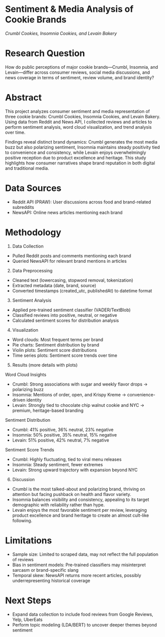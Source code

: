 # Sentiment & Media Analysis of Cookie Brands
*Crumbl Cookies, Insomnia Cookies, and Levain Bakery*

# Research Question

How do public perceptions of major cookie brands—Crumbl, Insomnia, and Levain—differ across consumer reviews, social media discussions, and news coverage in terms of sentiment, review volume, and brand identity?

# Abstract

This project analyzes consumer sentiment and media representation of three cookie brands: Crumbl Cookies, Insomnia Cookies, and Levain Bakery. Using data from Reddit and News API, I collected reviews and articles to perform sentiment analysis, word cloud visualization, and trend analysis over time.

Findings reveal distinct brand dynamics: Crumbl generates the most media buzz but also polarizing sentiment, Insomnia maintains steady positivity tied to convenience and consistency, while Levain enjoys overwhelmingly positive reception due to product excellence and heritage. This study highlights how consumer narratives shape brand reputation in both digital and traditional media.

# Data Sources
- Reddit API (PRAW): User discussions across food and brand-related subreddits
- NewsAPI: Online news articles mentioning each brand

# Methodology
1. Data Collection
- Pulled Reddit posts and comments mentioning each brand
- Queried NewsAPI for relevant brand mentions in articles

2. Data Preprocessing
- Cleaned text (lowercasing, stopword removal, tokenization)
- Extracted metadata (date, brand, source)
- Converted timestamps (created_utc, publishedAt) to datetime format

3. Sentiment Analysis
- Applied pre-trained sentiment classifier (VADER/TextBlob)
- Classified reviews into positive, neutral, or negative
- Calculated sentiment scores for distribution analysis

4. Visualization
- Word clouds: Most frequent terms per brand
- Pie charts: Sentiment distribution by brand
- Violin plots: Sentiment score distributions
- Time series plots: Sentiment score trends over time

5. Results (more details with plots)

Word Cloud Insights
- Crumbl: Strong associations with sugar and weekly flavor drops → polarizing buzz
- Insomnia: Mentions of order, open, and Krispy Kreme → convenience-driven identity
- Levain: Strongly tied to chocolate chip walnut cookie and NYC → premium, heritage-based branding

Sentiment Distribution
- Crumbl: 41% positive, 36% neutral, 23% negative
- Insomnia: 50% positive, 35% neutral, 15% negative
- Levain: 51% positive, 42% neutral, 7% negative

Sentiment Score Trends
- Crumbl: Highly fluctuating, tied to viral menu releases
- Insomnia: Steady sentiment, fewer extremes
- Levain: Strong upward trajectory with expansion beyond NYC
6. Discussion
- Crumbl is the most talked-about and polarizing brand, thriving on attention but facing pushback on health and flavor variety.
- Insomnia balances visibility and consistency, appealing to its target demographic with reliability rather than hype.
- Levain enjoys the most favorable sentiment per review, leveraging product excellence and brand heritage to create an almost cult-like following.

# Limitations
- Sample size: Limited to scraped data, may not reflect the full population of reviews
- Bias in sentiment models: Pre-trained classifiers may misinterpret sarcasm or brand-specific slang
- Temporal skew: NewsAPI returns more recent articles, possibly underrepresenting historical coverage

# Next Steps
- Expand data collection to include food reviews from Google Reviews, Yelp, UberEats
- Perform topic modeling (LDA/BERT) to uncover deeper themes beyond sentiment
